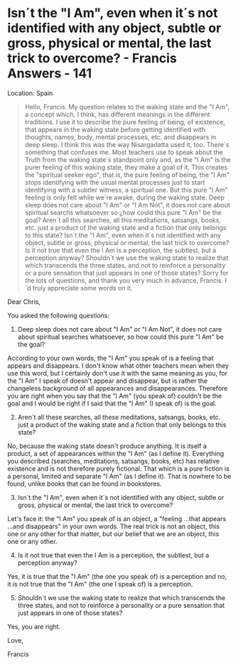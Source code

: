 # Isn´t the "I Am", even when it´s not identified with any object, subtle or gross, physical or mental, the last trick to overcome? - Francis Answers - 141

Location: Spain

>Hello, Francis. My question relates to the waking state and the "I Am", a concept which, I think, has different meanings in the different traditions. I use it to describe the pure feeling of being, of existence, that appears in the waking state before getting identified with thoughts, names, body, mental processes, etc. and disappears in deep sleep. I think this was the way Nisargadatta used it, too. There´s something that confuses me. Most teachers use to speak about the Truth from the waking state´s standpoint only and, as the "I Am" is the purer feeling of this waking state, they make a goal of it. This creates the "spiritual seeker ego", that is, the pure feeling of being, the "I Am" stops identifying with the usual mental processes just to start identifying with a subtler witness, a spiritual one. But this pure "I Am" feeling is only felt while we´re awake, during the waking state. Deep sleep does not care about "I Am" or "I Am Not", it does not care about spiritual searchs whatsoever so ¿how could this pure "I Am" be the goal? Aren´t all this searches, all this meditations, satsangs, books, etc. just a product of the waking state and a fiction that only belongs to this state? Isn´t the "I Am", even when it´s not identified with any object, subtle or gross, physical or mental, the last trick to overcome? Is it not true that even the I Am is a perception, the subtlest, but a perception anyway? Shouldn´t we use the waking state to realize that which transcends the three states, and not to reinforce a personality or a pure sensation that just appears in one of those states? Sorry for the lots of questions, and thank you very much in advance, Francis. I´d truly appreciate some words on it.

Dear Chris,

You asked the following questions:

1. Deep sleep does not care about "I Am" or "I Am Not", it does not care about spiritual searches whatsoever, so how could this pure "I Am" be the goal?

According to your own words, the "I Am" you speak of is a feeling that appears and disappears. I don't know what other teachers mean when they use this word, but I certainly don't use it with the same meaning as you, for the "I Am" I speak of doesn't appear and disappear, but is rather the changeless background of all appearances and disappearances. Therefore you are right when you say that the "I Am" (you speak of) couldn't be the goal and I would be right if I said that the "I Am" (I speak of) is the goal.

2. Aren´t all these searches, all these meditations, satsangs, books, etc. just a product of the waking state and a fiction that only belongs to this state?

No, because the waking state doesn't produce anything. It is itself a product, a set of appearances within the "I Am" (as I define it). Everything you described (searches, meditations, satsangs, books, etc) has relative existence and is not therefore purely fictional. That which is a pure fiction is a personal, limited and separate "I Am" (as I define it). That is nowhere to be found, unlike books that can be found in bookstores.

3. Isn´t the "I Am", even when it´s not identified with any object, subtle or gross, physical or mental, the last trick to overcome?

Let's face it: the "I Am" you speak of is an object, a "feeling …that appears …and disappears" in your own words. The real trick is not an object, this one or any other for that matter, but our belief that we are an object, this one or any other.

4. Is it not true that even the I Am is a perception, the subtlest, but a perception anyway?

Yes, it is true that the "I Am" (the one you speak of) is a perception and no, it is not true that the "I Am" (the one I speak of) is a perception.

5. Shouldn´t we use the waking state to realize that which transcends the three states, and not to reinforce a personality or a pure sensation that just appears in one of those states?

Yes, you are right.

Love,

Francis

